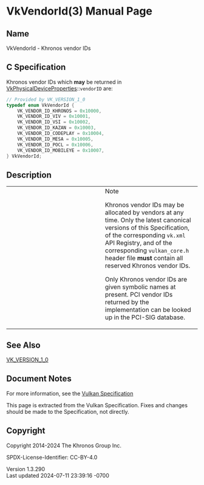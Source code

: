 # VkVendorId(3) Manual Page

## Name

VkVendorId - Khronos vendor IDs



## <a href="#_c_specification" class="anchor"></a>C Specification

Khronos vendor IDs which **may** be returned in
[VkPhysicalDeviceProperties](https://registry.khronos.org/vulkan/specs/1.3-extensions/man/html/VkPhysicalDeviceProperties.html)::`vendorID`
are:

``` c
// Provided by VK_VERSION_1_0
typedef enum VkVendorId {
    VK_VENDOR_ID_KHRONOS = 0x10000,
    VK_VENDOR_ID_VIV = 0x10001,
    VK_VENDOR_ID_VSI = 0x10002,
    VK_VENDOR_ID_KAZAN = 0x10003,
    VK_VENDOR_ID_CODEPLAY = 0x10004,
    VK_VENDOR_ID_MESA = 0x10005,
    VK_VENDOR_ID_POCL = 0x10006,
    VK_VENDOR_ID_MOBILEYE = 0x10007,
} VkVendorId;
```

## <a href="#_description" class="anchor"></a>Description

<table>
<colgroup>
<col style="width: 50%" />
<col style="width: 50%" />
</colgroup>
<tbody>
<tr>
<td class="icon"><em></em></td>
<td class="content">Note
<p>Khronos vendor IDs may be allocated by vendors at any time. Only the
latest canonical versions of this Specification, of the corresponding
<code>vk.xml</code> API Registry, and of the corresponding
<code>vulkan_core.h</code> header file <strong>must</strong> contain all
reserved Khronos vendor IDs.</p>
<p>Only Khronos vendor IDs are given symbolic names at present. PCI
vendor IDs returned by the implementation can be looked up in the
PCI-SIG database.</p></td>
</tr>
</tbody>
</table>

## <a href="#_see_also" class="anchor"></a>See Also

[VK_VERSION_1_0](https://registry.khronos.org/vulkan/specs/1.3-extensions/man/html/VK_VERSION_1_0.html)

## <a href="#_document_notes" class="anchor"></a>Document Notes

For more information, see the <a
href="https://registry.khronos.org/vulkan/specs/1.3-extensions/html/vkspec.html#VkVendorId"
target="_blank" rel="noopener">Vulkan Specification</a>

This page is extracted from the Vulkan Specification. Fixes and changes
should be made to the Specification, not directly.

## <a href="#_copyright" class="anchor"></a>Copyright

Copyright 2014-2024 The Khronos Group Inc.

SPDX-License-Identifier: CC-BY-4.0

Version 1.3.290  
Last updated 2024-07-11 23:39:16 -0700
